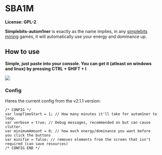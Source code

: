 # SBA1M

**License: GPL-2**


**Simplebits-autom1ner** is exactly as the name implies, in any <a href="https://simplebits.io/mining">simplebits mining</a> games, it will automatically use your energy and dominance up.

## How to use

**Simple, just paste into your console. You can get it (atleast on windows and linux) by pressing CTRL + SHIFT + I**


<img src="https://i.imgur.com/WtG0rCy.png"></img>


### Config

Heres the current config from the v2.1.1 version:

    /* CONFIG */
    var loopTimeStart = 1; // How many minutes it'll take for autom1ner to loop.
    var verbose = true; // Debug messages, recommended on but can cause clutter.
    var minimumAmount = 0; // how much energy/dominance you want before you click the buttons
    var minifie = false; // removes elements from the screen that isn't required (can save resources)
    /* CONFIG END */
    
   
